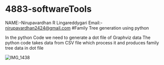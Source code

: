 # 4883-softwareTools

NAME:-Nirupavardhan R Lingareddygari Email:-  nirupavardhan2424@gmail.com
#Family Tree generation using python

In the python Code we need to generate a dot file of Graphviz data The python code takes data from CSV file which process it and produces family tree data in dot file


![IMG_1438](https://github.com/Nirupavardhan/4883-softwareTools/assets/122642871/15036ded-8b21-4613-9861-9073793525e5)
